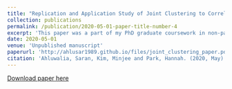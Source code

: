 ```yaml
---
title: "Replication and Application Study of Joint Clustering to Correlated Variables"
collection: publications
permalink: /publication/2020-05-01-paper-title-number-4
excerpt: 'This paper was a part of my PhD graduate coursework in non-parametric statistics and Bayesian estimation'
date: 2020-05-01
venue: 'Unpublished manuscript'
paperurl: 'http://ahlusar1989.github.io/files/joint_clustering_paper.pdf'
citation: 'Ahluwalia, Saran, Kim, Minjee and Park, Hannah. (2020, May). &quot; Joint Clustering with Correlated Variables&quot; <i>Unpublished Manucript</i>'
---
```


[Download paper here](http://ahlusar1989.github.io/files/joint_clustering_paper.pdf)
